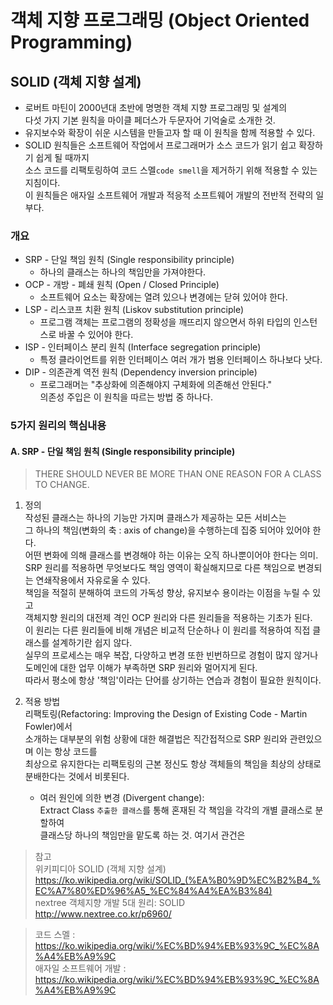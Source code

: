 # 객체 지향 프로그래밍 (Object Oriented Programming)

## SOLID (객체 지향 설계)

* 로버트 마틴이 2000년대 초반에 명명한 객체 지향 프로그래밍 및 설계의   
  다섯 가지 기본 원칙을 마이클 페더스가 두문자어 기억술로 소개한 것.
* 유지보수와 확장이 쉬운 시스템을 만들고자 할 때 이 원칙을 함께 적용할 수 있다.
* SOLID 원칙들은 소프트웨어 작업에서 프로그래머가 소스 코드가 읽기 쉽고 확장하기 쉽게 될 때까지  
  소스 코드를 리팩토링하여 코드 스멜`code smell`을 제거하기 위해 적용할 수 있는 지침이다.  
  이 원칙들은 애자일 소프트웨어 개발과 적응적 소프트웨어 개발의 전반적 전략의 일부다.

### 개요
* SRP - 단일 책임 원칙 (Single responsibility principle)  
  - 하나의 클래스는 하나의 책임만을 가져야한다.
* OCP - 개방 - 폐쇄 원칙 (Open / Closed Principle)  
  - 소프트웨어 요소는 확장에는 열려 있으나 변경에는 닫혀 있어야 한다.
* LSP - 리스코프 치환 원칙 (Liskov substitution principle)  
  - 프로그램 객체는 프로그램의 정확성을 깨뜨리지 않으면서 하위 타입의 인스턴스로 바꿀 수 있어야 한다. 
* ISP - 인터페이스 분리 원칙 (Interface segregation principle)
  - 특정 클라이언트를 위한 인터페이스 여러 개가 범용 인터페이스 하나보다 낫다.
* DIP - 의존관계 역전 원칙 (Dependency inversion principle)
  - 프로그래머는 "추상화에 의존해야지 구체화에 의존해선 안된다."  
    의존성 주입은 이 원칙을 따르는 방법 중 하나다.

### 5가지 원리의 핵심내용

#### A. SRP - 단일 책임 원칙 (Single responsibility principle)
> THERE SHOULD NEVER BE MORE THAN ONE REASON FOR A CLASS TO CHANGE.

1. 정의  
   작성된 클래스는 하나의 기능만 가지며 클래스가 제공하는 모든 서비스는  
   그 하나의 책임(변화의 축 : axis of change)을 수행하는데 집중 되어야 있어야 한다.  
   어떤 변화에 의해 클래스를 변경해야 하는 이유는 오직 하나뿐이어야 한다는 의미.  
   SRP 원리를 적용하면 무엇보다도 책임 영역이 확실해지므로 다른 책임으로 변경되는 연쇄작용에서 자유로울 수 있다.  
   책임을 적절히 분해하여 코드의 가독성 향상, 유지보수 용이라는 이점을 누릴 수 있고  
   객체지향 원리의 대전제 격인 OCP 원리와 다른 원리들을 적용하는 기초가 된다.  
   이 원리는 다른 원리들에 비해 개념은 비교적 단순하나 이 원리를 적용하여 직접 클래스를 설계하기란 쉽지 않다.  
   실무의 프로세스는 매우 복잡, 다양하고 변경 또한 빈번하므로 경험이 많지 않거나  
   도메인에 대한 업무 이해가 부족하면 SRP 원리와 멀어지게 된다.  
   따라서 평소에 항상 '책임'이라는 단어를 상기하는 연습과 경험이 필요한 원칙이다.
   
1. 적용 방법  
   리팩토링(Refactoring: Improving the Design of Existing Code - Martin Fowler)에서  
   소개하는 대부분의 위험 상황에 대한 해결법은 직간접적으로 SRP 원리와 관련있으며 이는 항상 코드를  
   최상으로 유지한다는 리팩토링의 근본 정신도 항상 객체들의 책임을 최상의 상태로 분배한다는 것에서 비롯된다.
   
   * 여러 원인에 의한 변경 (Divergent change):  
   Extract Class `추출한 클래스`를 통해 혼재된 각 책임을 각각의 개별 클래스로 분할하여  
   클래스당 하나의 책임만을 맡도록 하는 것. 여기서 관건은 


> 참고  
위키피디아 SOLID (객체 지향 설계)  
https://ko.wikipedia.org/wiki/SOLID_(%EA%B0%9D%EC%B2%B4_%EC%A7%80%ED%96%A5_%EC%84%A4%EA%B3%84)  
nextree 객체지향 개발 5대 원리: SOLID  
http://www.nextree.co.kr/p6960/

> 코드 스멜 : https://ko.wikipedia.org/wiki/%EC%BD%94%EB%93%9C_%EC%8A%A4%EB%A9%9C  
애자일 소프트웨어 개발 : https://ko.wikipedia.org/wiki/%EC%BD%94%EB%93%9C_%EC%8A%A4%EB%A9%9C  